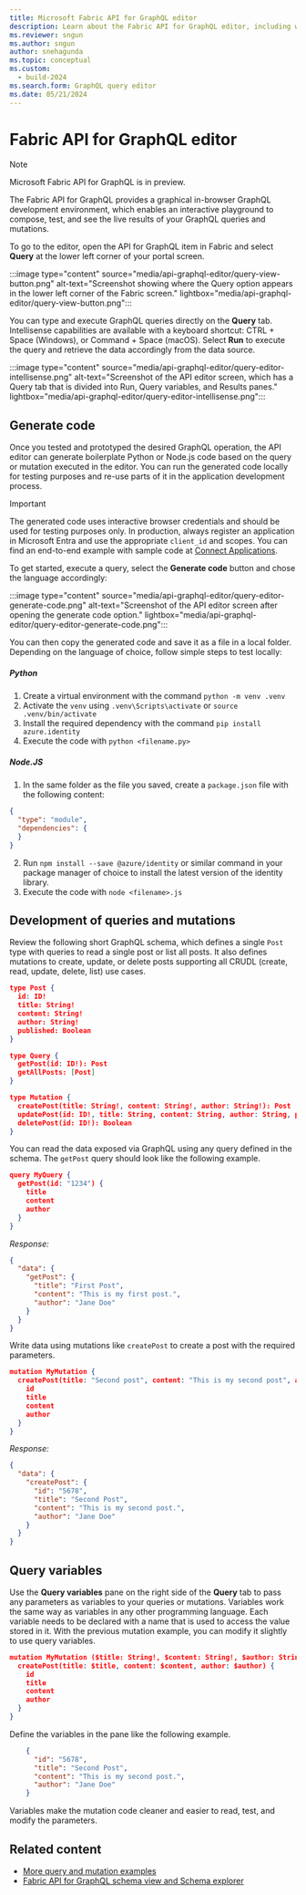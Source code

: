 ```yaml
---
title: Microsoft Fabric API for GraphQL editor
description: Learn about the Fabric API for GraphQL editor, including where to find the editor and what the editor screen looks like.
ms.reviewer: sngun
ms.author: sngun
author: snehagunda
ms.topic: conceptual
ms.custom:
  - build-2024
ms.search.form: GraphQL query editor
ms.date: 05/21/2024
---
```


# Fabric API for GraphQL editor

> [!NOTE]
> Microsoft Fabric API for GraphQL is in preview.

The Fabric API for GraphQL provides a graphical in-browser GraphQL development environment, which enables an interactive playground to compose, test, and see the live results of your GraphQL queries and mutations.

To go to the editor, open the API for GraphQL item in Fabric and select **Query** at the lower left corner of your portal screen.

:::image type="content" source="media/api-graphql-editor/query-view-button.png" alt-text="Screenshot showing where the Query option appears in the lower left corner of the Fabric screen." lightbox="media/api-graphql-editor/query-view-button.png":::

You can type and execute GraphQL queries directly on the **Query** tab. Intellisense capabilities are available with a keyboard shortcut: CTRL + Space (Windows), or Command + Space (macOS). Select **Run** to execute the query and retrieve the data accordingly from the data source.

:::image type="content" source="media/api-graphql-editor/query-editor-intellisense.png" alt-text="Screenshot of the API editor screen, which has a Query tab that is divided into Run, Query variables, and Results panes." lightbox="media/api-graphql-editor/query-editor-intellisense.png":::

## Generate code

Once you tested and prototyped the desired GraphQL operation, the API editor can generate boilerplate Python or Node.js code based on the query or mutation executed in the editor. You can run the generated code locally for testing purposes and re-use parts of it in the application development process.

> [!IMPORTANT]
> The generated code uses interactive browser credentials and should be used for testing purposes only. In production, always register an application in Microsoft Entra and use the appropriate `client_id` and scopes. You can find an end-to-end example with sample code at [Connect Applications](connect-apps-api-graphql.md).

To get started, execute a query, select the **Generate code** button and chose the language accordingly:

:::image type="content" source="media/api-graphql-editor/query-editor-generate-code.png" alt-text="Screenshot of the API editor screen after opening the generate code option." lightbox="media/api-graphql-editor/query-editor-generate-code.png":::

You can then copy the generated code and save it as a file in a local folder. Depending on the language of choice, follow simple steps to test locally:

##### Python

1. Create a virtual environment with the command `python -m venv .venv`
2. Activate the `venv` using `.venv\Scripts\activate` or `source .venv/bin/activate`
3. Install the required dependency with the command `pip install azure.identity`
4. Execute the code with `python <filename.py>`

##### Node.JS

1. In the same folder as the file you saved, create a `package.json` file with the following content:
```json
{
  "type": "module",
  "dependencies": { 
  }
}
```
2. Run `npm install --save @azure/identity` or similar command in your package manager of choice to install the latest version of the identity library.
3. Execute the code with  `node <filename>.js`

## Development of queries and mutations

Review the following short GraphQL schema, which defines a single `Post` type with queries to read a single post or list all posts. It also defines mutations to create, update, or delete posts supporting all CRUDL (create, read, update, delete, list) use cases.

```json
type Post {
  id: ID!
  title: String!
  content: String!
  author: String!
  published: Boolean
}

type Query {
  getPost(id: ID!): Post
  getAllPosts: [Post]
}

type Mutation {
  createPost(title: String!, content: String!, author: String!): Post
  updatePost(id: ID!, title: String, content: String, author: String, published: Boolean): Post
  deletePost(id: ID!): Boolean
}
```

You can read the data exposed via GraphQL using any query defined in the schema. The `getPost` query should look like the following example.

```json
query MyQuery {
  getPost(id: "1234") {
    title
    content
    author
  }
}
```

*Response:*

```json
{
  "data": {
    "getPost": {
      "title": "First Post",
      "content": "This is my first post.",
      "author": "Jane Doe"
    }
  }
}
```

Write data using mutations like `createPost` to create a post with the required parameters.

```json
mutation MyMutation {
  createPost(title: "Second post", content: "This is my second post", author: "Jane Doe", published: false) {
    id
    title
    content
    author
  }
}
```

*Response:*

```json
{
  "data": {
    "createPost": {
      "id": "5678",
      "title": "Second Post",
      "content": "This is my second post.",
      "author": "Jane Doe"
    }
  }
}
```

## Query variables

Use the **Query variables** pane on the right side of the **Query** tab to pass any parameters as variables to your queries or mutations. Variables work the same way as variables in any other programming language. Each variable needs to be declared with a name that is used to access the value stored in it. With the previous mutation example, you can modify it slightly to use query variables.

```json
mutation MyMutation ($title: String!, $content: String!, $author: String!){
  createPost(title: $title, content: $content, author: $author) {
    id
    title
    content
    author
  }
}
```

Define the variables in the pane like the following example.

```json
    {
      "id": "5678",
      "title": "Second Post",
      "content": "This is my second post.",
      "author": "Jane Doe"
    }
```

Variables make the mutation code cleaner and easier to read, test, and modify the parameters.

## Related content

- [More query and mutation examples](/azure/data-api-builder/graphql#supported-root-types)
- [Fabric API for GraphQL schema view and Schema explorer](graphql-schema-view.md)
